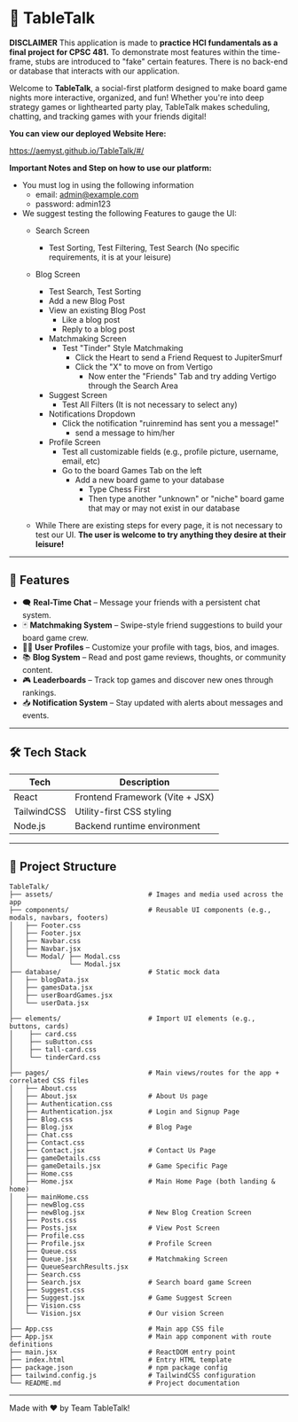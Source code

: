 # 🎲 TableTalk

**DISCLAIMER**
This application is made to **practice HCI fundamentals as a final project for CPSC 481.** To demonstrate most features within the time-frame, stubs are introduced to "fake" certain features. There is no back-end or database that interacts with our application.

Welcome to **TableTalk**, a social-first platform designed to make board game nights more interactive, organized, and fun! Whether you're into deep strategy games or lighthearted party play, TableTalk makes scheduling, chatting, and tracking games with your friends digital!

**You can view our deployed Website Here:** 

https://aemyst.github.io/TableTalk/#/

**Important Notes and Step on how to use our platform:**

- You must log in using the following information
    - email: admin@example.com
    - password: admin123
- We suggest testing the following Features to gauge the UI:
    - Search Screen
      - Test Sorting, Test Filtering, Test Search (No specific requirements, it is at your leisure)
    - Blog Screen
      - Test Search, Test Sorting
      - Add a new Blog Post
      - View an existing Blog Post
        - Like a blog post
        - Reply to a blog post
      - Matchmaking Screen
        - Test "Tinder" Style Matchmaking
          - Click the Heart to send a Friend Request to JupiterSmurf
          - Click the "X" to move on from Vertigo
            - Now enter the "Friends" Tab and try adding Vertigo through the Search Area
      - Suggest Screen
        - Test All Filters (It is not necessary to select any)
      - Notifications Dropdown
        - Click the notification "ruinremind has sent you a message!"
          - send a message to him/her
      - Profile Screen
        - Test all customizable fields (e.g., profile picture, username, email, etc)
        - Go to the board Games Tab on the left
          - Add a new board game to your database 
            - Type Chess First
            - Then type another "unknown" or "niche" board game that may or may not exist in our database

  - While There are existing steps for every page, it is not necessary to test our UI. **The user is welcome to try anything they desire at their leisure!**
            
---

## 🧩 Features

- 🗨️ **Real-Time Chat** – Message your friends with a persistent chat system.
- 🃏 **Matchmaking System** – Swipe-style friend suggestions to build your board game crew.
- 🧙‍♂️ **User Profiles** – Customize your profile with tags, bios, and images.
- 📚 **Blog System** – Read and post game reviews, thoughts, or community content.
- 🎮 **Leaderboards** – Track top games and discover new ones through rankings.
- 📥 **Notification System** – Stay updated with alerts about messages and events.

---

## 🛠️ Tech Stack

| Tech        | Description                        |
|-------------|------------------------------------|
| React       | Frontend Framework (Vite + JSX)    |
| TailwindCSS | Utility-first CSS styling          |
| Node.js     | Backend runtime environment        |

---

## 📂 Project Structure
```
TableTalk/
├── assets/                        # Images and media used across the app
├── components/                    # Reusable UI components (e.g., modals, navbars, footers)                   
│   ├── Footer.css
│   ├── Footer.jsx
│   ├── Navbar.css
│   ├── Navbar.jsx
│   └── Modal/ ├── Modal.css
│              └── Modal.jsx
├── database/                      # Static mock data
│   ├── blogData.jsx
│   ├── gamesData.jsx
│   ├── userBoardGames.jsx
│   └── userData.jsx
│
├── elements/                      # Import UI elements (e.g., buttons, cards)
│    ├── card.css
│    ├── suButton.css
│    ├── tall-card.css
│    └── tinderCard.css
│
├── pages/                         # Main views/routes for the app + correlated CSS files
│   ├── About.css        
│   ├── About.jsx                  # About Us page
│   ├── Authentication.css  
│   ├── Authentication.jsx         # Login and Signup Page
│   ├── Blog.css
│   ├── Blog.jsx                   # Blog Page 
│   ├── Chat.css                  
│   ├── Contact.css
│   ├── Contact.jsx                # Contact Us Page
│   ├── gameDetails.css
│   ├── gameDetails.jsx            # Game Specific Page
│   ├── Home.css
│   ├── Home.jsx                   # Main Home Page (both landing & home)
│   ├── mainHome.css
│   ├── newBlog.css                
│   ├── newBlog.jsx                # New Blog Creation Screen
│   ├── Posts.css
│   ├── Posts.jsx                  # View Post Screen
│   ├── Profile.css
│   ├── Profile.jsx                # Profile Screen
│   ├── Queue.css
│   ├── Queue.jsx                  # Matchmaking Screen
│   ├── QueueSearchResults.jsx
│   ├── Search.css                 
│   ├── Search.jsx                 # Search board game Screen
│   ├── Suggest.css
│   ├── Suggest.jsx                # Game Suggest Screen
│   ├── Vision.css
│   └── Vision.jsx                 # Our vision Screen
│
├── App.css                        # Main app CSS file
├── App.jsx                        # Main app component with route definitions
├── main.jsx                       # ReactDOM entry point
├── index.html                     # Entry HTML template
├── package.json                   # npm package config
├── tailwind.config.js             # TailwindCSS configuration
└── README.md                      # Project documentation
```
---

Made with ❤️ by Team TableTalk!
